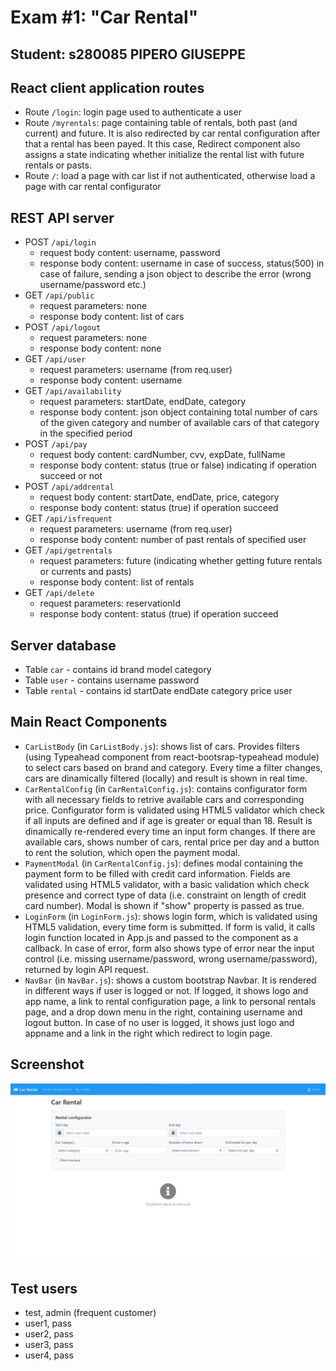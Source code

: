 # Exam #1: "Car Rental"
## Student: s280085 PIPERO GIUSEPPE 

## React client application routes

- Route `/login`: login page used to authenticate a user
- Route `/myrentals`: page containing table of rentals, both past (and current) and future. It is also redirected by car rental configuration after that a rental has been payed. It this case, Redirect component also assigns a state indicating whether initialize the rental list with future rentals or pasts.
- Route `/`: load a page with car list if not authenticated, otherwise load a page with car rental configurator

## REST API server

- POST `/api/login`
  - request body content: username, password
  - response body content: username in case of success, status(500) in case of failure, sending a json object to describe the error (wrong username/password etc.)
- GET `/api/public`
  - request parameters: none
  - response body content: list of cars
- POST `/api/logout`
  - request parameters: none
  - response body content: none
- GET `/api/user`
  - request parameters: username (from req.user)
  - response body content: username
- GET `/api/availability`
  - request parameters: startDate, endDate, category
  - response body content: json object containing total number of cars of the given category and number of available cars of that category in the specified period
- POST `/api/pay`
  - request body content: cardNumber, cvv, expDate, fullName
  - response body content: status (true or false) indicating if operation succeed or not
- POST `/api/addrental`
  - request body content: startDate, endDate, price, category
  - response body content: status (true) if operation succeed
- GET `/api/isfrequent`
  - request parameters: username (from req.user)
  - response body content: number of past rentals of specified user
- GET `/api/getrentals`
  - request parameters: future (indicating whether getting future rentals or currents and pasts)
  - response body content: list of rentals
- GET `/api/delete`
  - request parameters: reservationId
  - response body content: status (true) if operation succeed
## Server database

- Table `car` - contains id brand model category
- Table `user` - contains username password
- Table `rental` - contains id startDate endDate category price user

## Main React Components

- `CarListBody` (in `CarListBody.js`): shows list of cars. Provides filters (using Typeahead component from react-bootsrap-typeahead module) to select cars based on brand and category. Every time a filter changes, cars are dinamically filtered (locally) and result is shown in real time.
- `CarRentalConfig` (in `CarRentalConfig.js`): contains configurator form with all necessary fields to retrive available cars and corresponding price. Configurator form is validated using HTML5 validator which check if all inputs are defined and if age is greater or equal than 18. Result is dinamically re-rendered every time an input form changes. If there are available cars, shows number of cars, rental price per day and a button to rent the solution, which open the payment modal.
- `PaymentModal` (in `CarRentalConfig.js`): defines modal containing the payment form to be filled with credit card information. Fields are validated using HTML5 validator, with a basic validation which check presence and correct type of data (i.e. constraint on length of credit card number). Modal is shown if "show" property is passed as true.
- `LoginForm` (in `LoginForm.js`): shows login form, which is validated using HTML5 validation, every time form is submitted. If form is valid, it calls login function located in App.js and passed to the component as a callback. In case of error, form also shows type of error near the input control (i.e. missing username/password, wrong username/password), returned by login API request.
- `NavBar` (in `NavBar.js`): shows a custom bootstrap Navbar. It is rendered in different ways if user is logged or not. If logged, it shows logo and app name, a link to rental configuration page, a link to personal rentals page, and a drop down menu in the right, containing username and logout button. In case of no user is logged, it shows just logo and appname and a link in the right which redirect to login page.

## Screenshot

![Configurator Screenshot](./img/screenshot.jpg)

## Test users

* test, admin (frequent customer)
* user1, pass
* user2, pass
* user3, pass
* user4, pass
